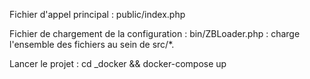 Fichier d'appel principal : public/index.php

Fichier de chargement de la configuration : bin/ZBLoader.php : charge l'ensemble des fichiers au sein de src/*.  

Lancer le projet : cd _docker && docker-compose up